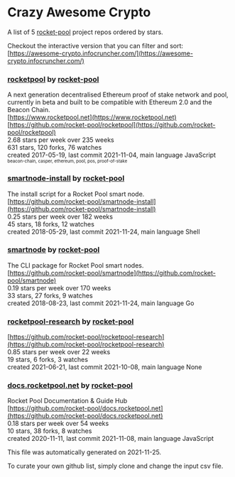 # Crazy Awesome Crypto
A list of 5 [rocket-pool](https://github.com/rocket-pool) project repos ordered by stars.  

Checkout the interactive version that you can filter and sort: 
[https://awesome-crypto.infocruncher.com/](https://awesome-crypto.infocruncher.com/)  


### [rocketpool](https://github.com/rocket-pool/rocketpool) by [rocket-pool](https://github.com/rocket-pool)  
A next generation decentralised Ethereum proof of stake network and pool, currently in beta and built to be compatible with Ethereum 2.0 and the Beacon Chain.  
[https://www.rocketpool.net](https://www.rocketpool.net)  
[https://github.com/rocket-pool/rocketpool](https://github.com/rocket-pool/rocketpool)  
2.68 stars per week over 235 weeks  
631 stars, 120 forks, 76 watches  
created 2017-05-19, last commit 2021-11-04, main language JavaScript  
<sub><sup>beacon-chain, casper, ethereum, pool, pos, proof-of-stake</sup></sub>


### [smartnode-install](https://github.com/rocket-pool/smartnode-install) by [rocket-pool](https://github.com/rocket-pool)  
The install script for a Rocket Pool smart node.  
[https://github.com/rocket-pool/smartnode-install](https://github.com/rocket-pool/smartnode-install)  
0.25 stars per week over 182 weeks  
45 stars, 18 forks, 12 watches  
created 2018-05-29, last commit 2021-11-24, main language Shell  


### [smartnode](https://github.com/rocket-pool/smartnode) by [rocket-pool](https://github.com/rocket-pool)  
The CLI package for Rocket Pool smart nodes.  
[https://github.com/rocket-pool/smartnode](https://github.com/rocket-pool/smartnode)  
0.19 stars per week over 170 weeks  
33 stars, 27 forks, 9 watches  
created 2018-08-23, last commit 2021-11-24, main language Go  


### [rocketpool-research](https://github.com/rocket-pool/rocketpool-research) by [rocket-pool](https://github.com/rocket-pool)  
  
[https://github.com/rocket-pool/rocketpool-research](https://github.com/rocket-pool/rocketpool-research)  
0.85 stars per week over 22 weeks  
19 stars, 6 forks, 3 watches  
created 2021-06-21, last commit 2021-10-08, main language None  


### [docs.rocketpool.net](https://github.com/rocket-pool/docs.rocketpool.net) by [rocket-pool](https://github.com/rocket-pool)  
Rocket Pool Documentation & Guide Hub  
[https://github.com/rocket-pool/docs.rocketpool.net](https://github.com/rocket-pool/docs.rocketpool.net)  
0.18 stars per week over 54 weeks  
10 stars, 38 forks, 8 watches  
created 2020-11-11, last commit 2021-11-08, main language JavaScript  


This file was automatically generated on 2021-11-25.  

To curate your own github list, simply clone and change the input csv file.  